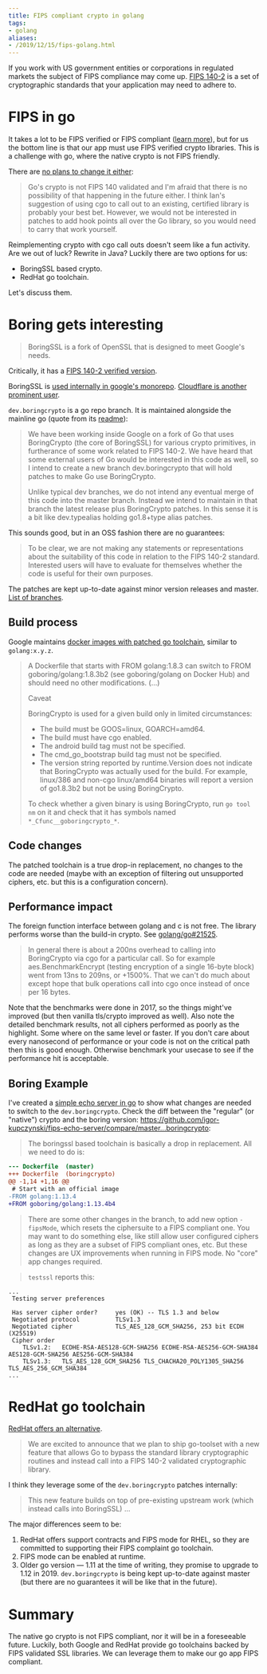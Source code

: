 ```yaml
---
title: FIPS compliant crypto in golang
tags:
- golang
aliases:
- /2019/12/15/fips-golang.html
---
```


If you work with US government entities or corporations in regulated markets the subject of FIPS compliance may come up. [FIPS 140-2](https://en.wikipedia.org/wiki/FIPS_140-2) is a set of cryptographic standards that your application may need to adhere to.

# FIPS in go

It takes  a lot to be FIPS verified or FIPS compliant ([learn more](https://blog.ipswitch.com/fips-validated-vs-fips-compliant)), but for us the bottom line is that our app must use FIPS verified crypto libraries. This is a challenge with go, where the native crypto is not FIPS friendly.

There are [no plans to change it either](https://github.com/golang/go/issues/11658#issuecomment-120441723):

> Go's crypto is not FIPS 140 validated and I'm afraid that there is no possibility of that happening in the future either. I think Ian's suggestion of using cgo to call out to an existing, certified library is probably your best bet. However, we would not be interested in patches to add hook points all over the Go library, so you would need to carry that work yourself.

Reimplementing crypto with cgo call outs doesn't seem like a fun activity. Are we out of luck? Rewrite in Java? Luckily there are two options for us:

- BoringSSL based crypto.
- RedHat go toolchain.

Let's discuss them.


# Boring gets interesting

> BoringSSL is a fork of OpenSSL that is designed to meet Google's needs.

Critically, it has a [FIPS 140-2 verified version](https://csrc.nist.gov/csrc/media/projects/cryptographic-module-validation-program/documents/security-policies/140sp2964.pdf).

BoringSSL is [used internally in google's monorepo](https://www.imperialviolet.org/2015/10/17/boringssl.html). [Cloudflare is another prominent user](https://blog.cloudflare.com/make-ssl-boring-again/).

`dev.boringcrypto` is a go repo branch. It is maintained alongside the mainline go (quote from its [readme](https://github.com/golang/go/blob/dev.boringcrypto/README.boringcrypto.md)):

> We have been working inside Google on a fork of Go that uses BoringCrypto (the core of BoringSSL) for various crypto primitives, in furtherance of some work related to FIPS 140-2. We have heard that some external users of Go would be interested in this code as well, so I intend to create a new branch dev.boringcrypto that will hold patches to make Go use BoringCrypto.
>
> Unlike typical dev branches, we do not intend any eventual merge of this code into the master branch. Instead we intend to maintain in that branch the latest release plus BoringCrypto patches. In this sense it is a bit like dev.typealias holding go1.8+type alias patches.

This sounds good, but in an OSS fashion there are no guarantees:

> To be clear, we are not making any statements or representations about the suitability of this code in relation to the FIPS 140-2 standard. Interested users will have to evaluate for themselves whether the code is useful for their own purposes.

The patches are kept up-to-date against minor version releases and master. [List of branches](https://github.com/golang/go/branches/all?query=dev.boringcrypto).

## Build process

Google maintains [docker images with patched go toolchain](https://github.com/golang/go/blob/dev.boringcrypto.go1.12/misc/boring/README.md), similar to `golang:x.y.z`.

> A Dockerfile that starts with FROM golang:1.8.3 can switch to FROM
> goboring/golang:1.8.3b2 (see goboring/golang on Docker Hub) and should
> need no other modifications.
> (...)
> 
> Caveat
>
> BoringCrypto is used for a given build only in limited circumstances:
>
> - The build must be GOOS=linux, GOARCH=amd64.
> - The build must have cgo enabled.
> - The android build tag must not be specified.
> - The cmd_go_bootstrap build tag must not be specified.
> - The version string reported by runtime.Version does not indicate that
>   BoringCrypto was actually used for the build. For example, linux/386 and
>   non-cgo linux/amd64 binaries will report a version of go1.8.3b2 but not be
>   using BoringCrypto.
>
> To check whether a given binary is using BoringCrypto, run `go tool nm`
> on it and check that it has symbols named `*_Cfunc__goboringcrypto_*`.

## Code changes

The patched toolchain is a true drop-in replacement, no changes to the code are needed (maybe with an exception of filtering out unsupported ciphers, etc. but this is a configuration concern).

## Performance impact

The foreign function interface between golang and c is not free. The library performs worse than the build-in crypto. See [golang/go#21525](https://github.com/elastic/cloud/pull/golang/go#21525).

> In general there is about a 200ns overhead to calling into
> BoringCrypto via cgo for a particular call. So for example
> aes.BenchmarkEncrypt (testing encryption of a single 16-byte block)
> went from 13ns to 209ns, or +1500%. That we can't do much about except
> hope that bulk operations call into cgo once instead of once per 16
> bytes.

Note that the benchmarks were done in 2017, so the things might've improved (but then vanilla tls/crypto improved as well). Also note the detailed benchmark results, not all ciphers performed as poorly as the highlight. Some where on the same level or faster. If you don't care about every nanosecond of performance or your code is not on the critical path then this is good enough. Otherwise benchmark your usecase to see if the performance hit is acceptable.

## Boring Example

I've created a [simple echo server in go](https://github.com/igor-kupczynski/fips-echo-server/tree/boringcrypto) to show what changes are needed to switch to the `dev.boringcrypto`. Check the diff between the "regular" (or "native") crypto and the boring version: <https://github.com/igor-kupczynski/fips-echo-server/compare/master...boringcrypto>:

> The boringssl based toolchain is basically a drop in replacement. All we need to do is:

```diff
--- Dockerfile	(master)
+++ Dockerfile	(boringcrypto)
@@ -1,14 +1,16 @@
 # Start with an official image
-FROM golang:1.13.4
+FROM goboring/golang:1.13.4b4
```

> There are some other changes in the branch, to add new option `-fipsMode`, which resets the ciphersuite to a FIPS compliant one. You may want to do something else, like still allow user configured ciphers as long as they are a subset of FIPS compliant ones, etc. But these changes are UX improvements when running in FIPS mode. No "core" app changes required.

> `testssl` reports this:

```
...
 Testing server preferences

 Has server cipher order?     yes (OK) -- TLS 1.3 and below
 Negotiated protocol          TLSv1.3
 Negotiated cipher            TLS_AES_128_GCM_SHA256, 253 bit ECDH (X25519)
 Cipher order
    TLSv1.2:   ECDHE-RSA-AES128-GCM-SHA256 ECDHE-RSA-AES256-GCM-SHA384 AES128-GCM-SHA256 AES256-GCM-SHA384
    TLSv1.3:   TLS_AES_128_GCM_SHA256 TLS_CHACHA20_POLY1305_SHA256 TLS_AES_256_GCM_SHA384
...
```

# RedHat go toolchain

[RedHat offers an alternative](https://developers.redhat.com/blog/2019/06/24/go-and-fips-140-2-on-red-hat-enterprise-linux/).

> We are excited to announce that we plan to ship go-toolset with a new feature that allows Go to bypass the standard library cryptographic routines and instead call into a FIPS 140-2 validated cryptographic library.

I think they leverage some of the `dev.boringcrypto` patches internally:

> This new feature builds on top of pre-existing upstream work (which instead calls into BoringSSL) ...


The major differences seem to be:

1. RedHat offers support contracts and FIPS mode for RHEL, so they are committed to supporting their FIPS complaint go toolchain.
2. FIPS mode can be enabled at runtime.
3. Older go version — 1.11 at the time of writing, they promise to upgrade to 1.12 in 2019. `dev.boringcrypto` is being kept up-to-date against master (but there are no guarantees it will be like that in the future).


# Summary

The native go crypto is not FIPS compliant, nor it will be in a foreseeable future. Luckily, both Google and RedHat provide go toolchains backed by FIPS validated SSL libraries. We can leverage them to make our go app FIPS compliant.
